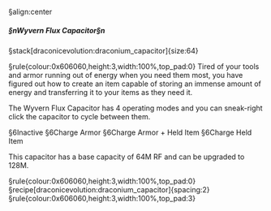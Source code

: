 §align:center
##### §nWyvern Flux Capacitor§n

§stack[draconicevolution:draconium_capacitor]{size:64}

§rule{colour:0x606060,height:3,width:100%,top_pad:0}
Tired of your tools and armor running out of energy when you need them most, you have figured out how to create an item capable of storing an immense amount of energy and transferring it to your items as they need it.

The Wyvern Flux Capacitor has 4 operating modes and you can sneak-right click the capacitor to cycle between them.

§6Inactive
§6Charge Armor
§6Charge Armor + Held Item
§6Charge Held Item

This capacitor has a base capacity of 64M RF and can be upgraded to 128M.

§rule{colour:0x606060,height:3,width:100%,top_pad:0}
§recipe[draconicevolution:draconium_capacitor]{spacing:2}
§rule{colour:0x606060,height:3,width:100%,top_pad:3}